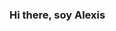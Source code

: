 ### Hi there, soy Alexis 

<!--
**Melones5/Melones5** is a ✨ _special_ ✨ repository because its `README.md` (this file) appears on your GitHub profile.

Here are some ideas to get you started:



** Idiomas y herramientas: **  

< code > < img  height = "20"  src = " https://raw.githubusercontent.com/github/explore/80688e429a7d4ef2fca1e82350fe8e3517d3494d/topics/javascript/javascript.png " > </ code >

< code > < img  height = "20"  src = " https://raw.githubusercontent.com/github/explore/80688e429a7d4ef2fca1e82350fe8e3517d3494d/topics/vue/vue.png " > </ code >

< code > < img  height = "20"  src = " https://raw.githubusercontent.com/github/explore/80688e429a7d4ef2fca1e82350fe8e3517d3494d/topics/react/react.png " > </ code >

< code > < img  height = "20"  src = " https://raw.githubusercontent.com/github/explore/80688e429a7d4ef2fca1e82350fe8e3517d3494d/topics/nodejs/nodejs.png " > </ code >

< code > < img  height = "20"  src = " https://raw.githubusercontent.com/github/explore/80688e429a7d4ef2fca1e82350fe8e3517d3494d/topics/cpp/cpp.png " > </ code >

< code > < img  height = "20"  src = " https://raw.githubusercontent.com/github/explore/80688e429a7d4ef2fca1e82350fe8e3517d3494d/topics/python/python.png " > </ code >

< code > < img  height = "20"  src = " https://raw.githubusercontent.com/github/explore/80688e429a7d4ef2fca1e82350fe8e3517d3494d/topics/mysql/mysql.png " > </ code >

< code > < img  height = "20"  src = " https://raw.githubusercontent.com/github/explore/80688e429a7d4ef2fca1e82350fe8e3517d3494d/topics/git/git.png " > </ code >

< code > < img  height = "20"  src = " https://raw.githubusercontent.com/github/explore/80688e429a7d4ef2fca1e82350fe8e3517d3494d/topics/terminal/terminal.png " > </ code >

-->
